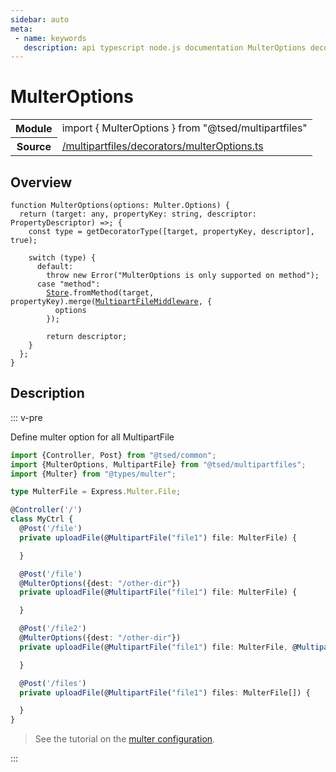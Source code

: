 ```yaml
---
sidebar: auto
meta:
 - name: keywords
   description: api typescript node.js documentation MulterOptions decorator
---
```

# MulterOptions <Badge text="Decorator" type="decorator"/>
<!-- Summary -->
<section class="symbol-info"><table class="is-full-width"><tbody><tr><th>Module</th><td><div class="lang-typescript"><span class="token keyword">import</span> { MulterOptions }&nbsp;<span class="token keyword">from</span>&nbsp;<span class="token string">"@tsed/multipartfiles"</span></div></td></tr><tr><th>Source</th><td><a href="https://github.com/Romakita/ts-express-decorators/blob/v4.30.1/src//multipartfiles/decorators/multerOptions.ts#L0-L0">/multipartfiles/decorators/multerOptions.ts</a></td></tr></tbody></table></section>

<!-- Overview -->
## Overview


<pre><code class="typescript-lang ">function <span class="token function">MulterOptions</span><span class="token punctuation">(</span>options<span class="token punctuation">:</span> Multer.Options<span class="token punctuation">)</span> <span class="token punctuation">{</span>
  return <span class="token punctuation">(</span>target<span class="token punctuation">:</span> <span class="token keyword">any</span><span class="token punctuation">,</span> propertyKey<span class="token punctuation">:</span> <span class="token keyword">string</span><span class="token punctuation">,</span> descriptor<span class="token punctuation">:</span> PropertyDescriptor<span class="token punctuation">)</span> =&gt<span class="token punctuation">;</span> <span class="token punctuation">{</span>
    <span class="token keyword">const</span> type<span class="token punctuation"> = </span><span class="token function">getDecoratorType</span><span class="token punctuation">(</span><span class="token punctuation">[</span>target<span class="token punctuation">,</span> propertyKey<span class="token punctuation">,</span> descriptor<span class="token punctuation">]</span><span class="token punctuation">,</span> true<span class="token punctuation">)</span><span class="token punctuation">;</span>

    switch <span class="token punctuation">(</span>type<span class="token punctuation">)</span> <span class="token punctuation">{</span>
      default<span class="token punctuation">:</span>
        throw new <span class="token function">Error</span><span class="token punctuation">(</span>"MulterOptions is only supported on method"<span class="token punctuation">)</span><span class="token punctuation">;</span>
      case "method"<span class="token punctuation">:</span>
        <a href="/api/core/class/Store.html"><span class="token">Store</span></a>.<span class="token function">fromMethod</span><span class="token punctuation">(</span>target<span class="token punctuation">,</span> propertyKey<span class="token punctuation">)</span>.<span class="token function">merge</span><span class="token punctuation">(</span><a href="/api/multipartfiles/middlewares/MultipartFileMiddleware.html"><span class="token">MultipartFileMiddleware</span></a><span class="token punctuation">,</span> <span class="token punctuation">{</span>
          options
        <span class="token punctuation">}</span><span class="token punctuation">)</span><span class="token punctuation">;</span>

        return descriptor<span class="token punctuation">;</span>
    <span class="token punctuation">}</span>
  <span class="token punctuation">}</span><span class="token punctuation">;</span>
<span class="token punctuation">}</span>
</code></pre>



<!-- Description -->
## Description

::: v-pre

Define multer option for all MultipartFile

```typescript
import {Controller, Post} from "@tsed/common";
import {MulterOptions, MultipartFile} from "@tsed/multipartfiles";
import {Multer} from "@types/multer";

type MulterFile = Express.Multer.File;

@Controller('/')
class MyCtrl {
  @Post('/file')
  private uploadFile(@MultipartFile("file1") file: MulterFile) {

  }

  @Post('/file')
  @MulterOptions({dest: "/other-dir"})
  private uploadFile(@MultipartFile("file1") file: MulterFile) {

  }

  @Post('/file2')
  @MulterOptions({dest: "/other-dir"})
  private uploadFile(@MultipartFile("file1") file: MulterFile, @MultipartFile("file2") file2: MulterFile) {

  }

  @Post('/files')
  private uploadFile(@MultipartFile("file1") files: MulterFile[]) {

  }
}
```

> See the tutorial on the [multer configuration](/tutorials/multer.md).

:::